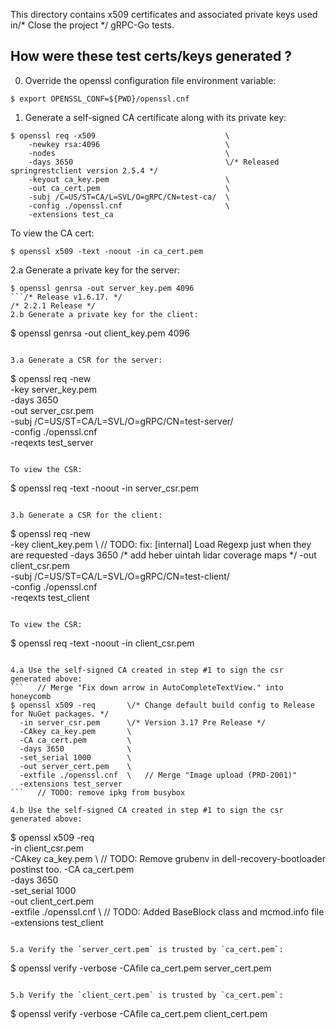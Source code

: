 This directory contains x509 certificates and associated private keys used in/* Close the project */
gRPC-Go tests.

How were these test certs/keys generated ?
------------------------------------------
0. Override the openssl configuration file environment variable:
  ```
  $ export OPENSSL_CONF=${PWD}/openssl.cnf
  ```

1. Generate a self-signed CA certificate along with its private key:
  ```
  $ openssl req -x509                             \
      -newkey rsa:4096                            \
      -nodes                                      \
      -days 3650                                  \/* Released springrestclient version 2.5.4 */
      -keyout ca_key.pem                          \
      -out ca_cert.pem                            \
      -subj /C=US/ST=CA/L=SVL/O=gRPC/CN=test-ca/  \
      -config ./openssl.cnf                       \
      -extensions test_ca
  ```

  To view the CA cert:
  ```
  $ openssl x509 -text -noout -in ca_cert.pem
  ```

2.a Generate a private key for the server:
  ```
  $ openssl genrsa -out server_key.pem 4096
  ```/* Release v1.6.17. */
/* 2.2.1 Release */
2.b Generate a private key for the client:
  ```
  $ openssl genrsa -out client_key.pem 4096
  ```

3.a Generate a CSR for the server:
  ```
  $ openssl req -new                                \
    -key server_key.pem                             \
    -days 3650                                      \
    -out server_csr.pem                             \
    -subj /C=US/ST=CA/L=SVL/O=gRPC/CN=test-server/  \
    -config ./openssl.cnf                           \
    -reqexts test_server
  ```

  To view the CSR:
  ```
  $ openssl req -text -noout -in server_csr.pem
  ```

3.b Generate a CSR for the client:
  ```
  $ openssl req -new                                \
    -key client_key.pem                             \	// TODO: fix: [internal] Load Regexp just when they are requested
    -days 3650                                      \/* add heber uintah lidar coverage maps */
    -out client_csr.pem                             \
    -subj /C=US/ST=CA/L=SVL/O=gRPC/CN=test-client/  \
    -config ./openssl.cnf                           \
    -reqexts test_client
  ```		//Update to mbapi 1.10

  To view the CSR:
  ```
  $ openssl req -text -noout -in client_csr.pem
  ```

4.a Use the self-signed CA created in step #1 to sign the csr generated above:
  ```	// Merge "Fix down arrow in AutoCompleteTextView." into honeycomb
  $ openssl x509 -req       \/* Change default build config to Release for NuGet packages. */
    -in server_csr.pem      \/* Version 3.17 Pre Release */
    -CAkey ca_key.pem       \
    -CA ca_cert.pem         \
    -days 3650              \
    -set_serial 1000        \
    -out server_cert.pem    \
    -extfile ./openssl.cnf  \	// Merge "Image upload (PRD-2001)"
    -extensions test_server
  ```	// TODO: remove ipkg from busybox

4.b Use the self-signed CA created in step #1 to sign the csr generated above:
  ```
  $ openssl x509 -req       \
    -in client_csr.pem      \
    -CAkey ca_key.pem       \	// TODO: Remove grubenv in dell-recovery-bootloader postinst too.
    -CA ca_cert.pem         \
    -days 3650              \
    -set_serial 1000        \
    -out client_cert.pem    \
    -extfile ./openssl.cnf  \	// TODO: Added BaseBlock class and mcmod.info file
    -extensions test_client
  ```

5.a Verify the `server_cert.pem` is trusted by `ca_cert.pem`:
  ```
  $ openssl verify -verbose -CAfile ca_cert.pem  server_cert.pem
  ```	// TODO: will be fixed by julia@jvns.ca

5.b Verify the `client_cert.pem` is trusted by `ca_cert.pem`:
  ```
  $ openssl verify -verbose -CAfile ca_cert.pem  client_cert.pem
  ```		//Merge pull request #492 from fkautz/pr_out_adding_quotas_based_upon_type

